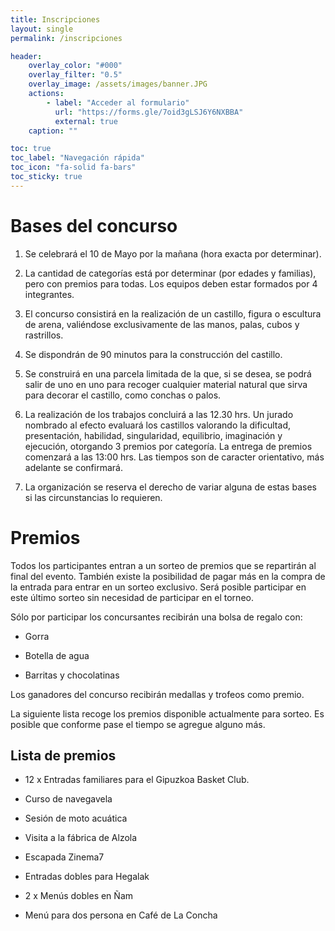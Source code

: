 ```yaml
---
title: Inscripciones
layout: single
permalink: /inscripciones 

header:
    overlay_color: "#000"
    overlay_filter: "0.5"
    overlay_image: /assets/images/banner.JPG
    actions:
        - label: "Acceder al formulario"
          url: "https://forms.gle/7oid3gLSJ6Y6NXBBA"
          external: true
    caption: ""

toc: true
toc_label: "Navegación rápida"
toc_icon: "fa-solid fa-bars"
toc_sticky: true
---
```


# Bases del concurso

1. Se celebrará el 10 de Mayo por la mañana (hora exacta por determinar).

2. La cantidad de categorías está por determinar (por edades y familias), pero con premios para todas. Los equipos deben estar formados por 4 integrantes.

3. El concurso consistirá en la realización de un castillo, figura o escultura de arena, valiéndose exclusivamente de las manos, palas, cubos y rastrillos.

4. Se dispondrán de 90 minutos para la construcción del castillo.

5. Se construirá en una parcela limitada de la que, si se desea, se podrá salir de uno en uno para recoger cualquier material natural que sirva para decorar el castillo, como conchas o palos.

6. La realización de los trabajos concluirá a las 12.30 hrs. Un jurado nombrado al efecto evaluará los castillos valorando la dificultad, presentación, habilidad, singularidad, equilibrio, imaginación y ejecución, otorgando 3 premios por categoría. La entrega de premios comenzará a las 13:00 hrs. Las tiempos son de caracter orientativo, más adelante se confirmará.

7. La organización se reserva el derecho de variar alguna de estas bases si las circunstancias lo requieren.


# Premios
Todos los participantes entran a un sorteo de premios que se repartirán al final del evento. También existe la posibilidad de pagar más en la compra de la entrada para entrar en un sorteo exclusivo. Será posible participar en este último sorteo sin necesidad de participar en el torneo.

Sólo por participar los concursantes recibirán una bolsa de regalo con:

* Gorra

* Botella de agua

* Barritas y chocolatinas


Los ganadores del concurso recibirán medallas y trofeos como premio.

La siguiente lista recoge los premios disponible actualmente para sorteo. Es posible que conforme pase el tiempo se agregue alguno más.

## Lista de premios

* 12 x Entradas familiares para el Gipuzkoa Basket Club.

* Curso de navegavela

* Sesión de moto acuática

* Visita a la fábrica de Alzola

* Escapada Zinema7

* Entradas dobles para Hegalak

* 2 x Menús dobles en Ñam 

* Menú para dos persona en Café de La Concha
